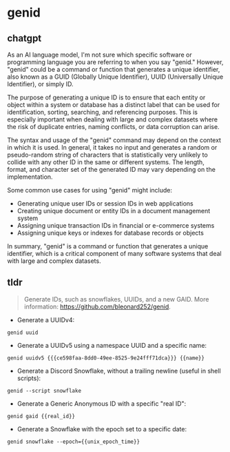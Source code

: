 # genid 
## chatgpt 
As an AI language model, I'm not sure which specific software or programming language you are referring to when you say "genid." However, "genid" could be a command or function that generates a unique identifier, also known as a GUID (Globally Unique Identifier), UUID (Universally Unique Identifier), or simply ID. 

The purpose of generating a unique ID is to ensure that each entity or object within a system or database has a distinct label that can be used for identification, sorting, searching, and referencing purposes. This is especially important when dealing with large and complex datasets where the risk of duplicate entries, naming conflicts, or data corruption can arise.

The syntax and usage of the "genid" command may depend on the context in which it is used. In general, it takes no input and generates a random or pseudo-random string of characters that is statistically very unlikely to collide with any other ID in the same or different systems. The length, format, and character set of the generated ID may vary depending on the implementation.

Some common use cases for using "genid" might include:

- Generating unique user IDs or session IDs in web applications
- Creating unique document or entity IDs in a document management system
- Assigning unique transaction IDs in financial or e-commerce systems
- Assigning unique keys or indexes for database records or objects

In summary, "genid" is a command or function that generates a unique identifier, which is a critical component of many software systems that deal with large and complex datasets. 

## tldr 
 
> Generate IDs, such as snowflakes, UUIDs, and a new GAID.
> More information: <https://github.com/bleonard252/genid>.

- Generate a UUIDv4:

`genid uuid`

- Generate a UUIDv5 using a namespace UUID and a specific name:

`genid uuidv5 {{{ce598faa-8dd0-49ee-8525-9e24fff71dca}}} {{name}}`

- Generate a Discord Snowflake, without a trailing newline (useful in shell scripts):

`genid --script snowflake`

- Generate a Generic Anonymous ID with a specific "real ID":

`genid gaid {{real_id}}`

- Generate a Snowflake with the epoch set to a specific date:

`genid snowflake --epoch={{unix_epoch_time}}`
